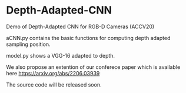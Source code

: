 # Depth-Adapted-CNN

Demo of Depth-Adapted CNN for RGB-D Cameras (ACCV20)

aCNN.py contains the basic functions for computing depth adapted sampling position.

model.py shows a VGG-16 adapted to depth.

We also propose an extention of our conferece paper which is available here https://arxiv.org/abs/2206.03939

The source code will be released soon.
